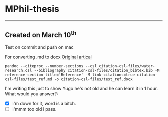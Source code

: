 # MPhil-thesis
---
Created on March 10<sup>th<sup>
---
Test on commit and push on mac

For converting .md to docx [Original artical](https://sspai.com/post/64842)
```
pandoc --citeproc --number-sections --csl citation-csl-files/water-research.csl --bibliography citation-csl-files/citation_bibtex.bib -M reference-section-title='Reference' -M link-citations=true citation-csl-files/test_ref.md -o citation-csl-files/test_ref.docx
```
I'm writing this just to show Yugo he's not old and he can learn it in 1 hour.  
What would you answer?:  
* [x] I'm down for it, word is a bitch.
* [ ] I'mmm too old i pass. 